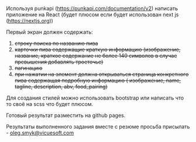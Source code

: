 Используя punkapi (https://punkapi.com/documentation/v2) написать приложение на React (будет плюсом если будет
использован next js (https://nextjs.org))

Первый экран должен содержать:

1) ~~строку поиска по названию пива~~
2) ~~карточки пива содержащие краткую информацию (изображение, название, краткое содержание не более 140 символов в
   случае превышения добавлять троеточье)~~
3) ~~пагинацию~~
4) ~~при нажатии на элемент должна открываться страница конкретного пива содержащая подробную информацию (
   изображение, name, tagline, description, abv, food_pairing)~~

Для создания стилей можно использовать bootstrap или написать что то своё на scss что будет плюсом.

Готовый результат разместить на github pages.

Результаты выполненного задания вместе с резюме просьба присылать - oleg.smyk@vicuesoft.com

